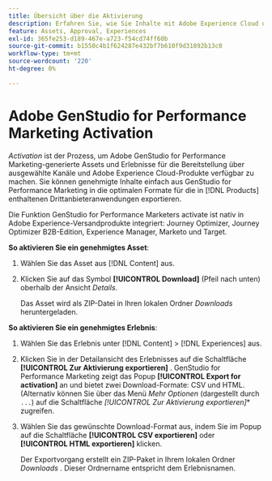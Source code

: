 ```yaml
---
title: Übersicht über die Aktivierung
description: Erfahren Sie, wie Sie Inhalte mit Adobe Experience Cloud und Drittanbieteranwendungen aktivieren.
feature: Assets, Approval, Experiences
exl-id: 365fe253-d189-467e-a723-f54cd74ff60b
source-git-commit: b1550c4b1f624287e432bf7b610f9d31892b13c0
workflow-type: tm+mt
source-wordcount: '220'
ht-degree: 0%

---
```


# Adobe GenStudio for Performance Marketing Activation

_Activation_ ist der Prozess, um Adobe GenStudio for Performance Marketing-generierte Assets und Erlebnisse für die Bereitstellung über ausgewählte Kanäle und Adobe Experience Cloud-Produkte verfügbar zu machen. Sie können genehmigte Inhalte einfach aus GenStudio for Performance Marketing in die optimalen Formate für die in [!DNL Products] enthaltenen Drittanbieteranwendungen exportieren.

Die Funktion GenStudio for Performance Marketers activate ist nativ in Adobe Experience-Versandprodukte integriert: Journey Optimizer, Journey Optimizer B2B-Edition, Experience Manager, Marketo und Target.

**So aktivieren Sie ein genehmigtes Asset**:

1. Wählen Sie das Asset aus [!DNL Content] aus.

1. Klicken Sie auf das Symbol **[!UICONTROL Download]** (Pfeil nach unten) oberhalb der Ansicht _Details_.

   Das Asset wird als ZIP-Datei in Ihren lokalen Ordner _Downloads_ heruntergeladen.

**So aktivieren Sie ein genehmigtes Erlebnis**:

1. Wählen Sie das Erlebnis unter [!DNL Content] > [!DNL Experiences] aus.

1. Klicken Sie in der Detailansicht des Erlebnisses auf die Schaltfläche **[!UICONTROL Zur Aktivierung exportieren]** . GenStudio for Performance Marketing zeigt das Popup **[!UICONTROL Export for activation]** an und bietet zwei Download-Formate: CSV und HTML. (Alternativ können Sie über das Menü _Mehr Optionen_ (dargestellt durch `...`) auf die Schaltfläche *[!UICONTROL Zur Aktivierung exportieren]** zugreifen.

1. Wählen Sie das gewünschte Download-Format aus, indem Sie im Popup auf die Schaltfläche **[!UICONTROL CSV exportieren]** oder **[!UICONTROL HTML exportieren]** klicken.

   Der Exportvorgang erstellt ein ZIP-Paket in Ihrem lokalen Ordner _Downloads_ . Dieser Ordnername entspricht dem Erlebnisnamen.
